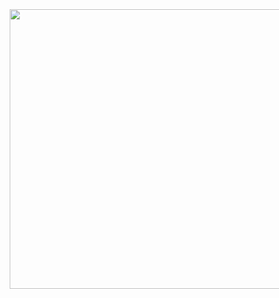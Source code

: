 <img src="https://media.giphy.com/media/jUJgL0iByjsAS2MQH1/giphy.gif" style="width:100%;height:500px;object-fit:cover;margin-left: 250px;"/>

